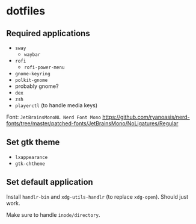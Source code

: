# dotfiles

## Required applications

* `sway`
  * `waybar`
* `rofi`
  * `rofi-power-menu`
* `gnome-keyring`
* `polkit-gnome`
* probably gnome?
* `dex`
* `zsh`
* `playerctl` (to handle media keys)

Font: `JetBrainsMonoNL Nerd Font Mono` https://github.com/ryanoasis/nerd-fonts/tree/master/patched-fonts/JetBrainsMono/NoLigatures/Regular

## Set gtk theme

* `lxappearance`
* `gtk-chtheme`


## Set default application

Install `handlr-bin` and `xdg-utils-handlr` (to replace `xdg-open`). Should just work.

Make sure to handle `inode/directory`.
